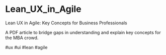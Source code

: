 # Lean_UX_in_Agile
Lean UX in Agile: Key Concepts for Business Professionals 

A PDF article to bridge gaps in understanding and explain key concepts for the MBA crowd. 

#ux #ui #lean #agile 
